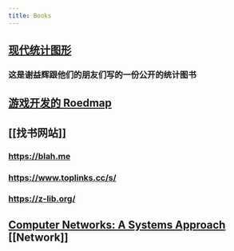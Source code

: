```yaml
---
title: Books
---
```


## [现代统计图形](https://bookdown.org/xiangyun/msg/)
### 这是谢益辉跟他们的朋友们写的一份公开的统计图书
## [游戏开发的 Roedmap](https://miloyip.github.io/game-programmer/game-programmer-zh-cn.pdf)
## [[找书网站]]
### https://blah.me
### https://www.toplinks.cc/s/
### https://z-lib.org/
## [Computer Networks: A Systems Approach](https://book.systemsapproach.org/index.html#) [[Network]]
## [](https://akaedu.github.io/book/index.html)
